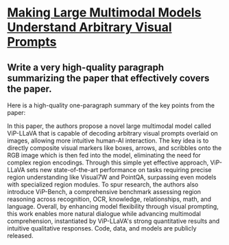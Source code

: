 # [Making Large Multimodal Models Understand Arbitrary Visual Prompts](https://arxiv.org/abs/2312.00784)

## Write a very high-quality paragraph summarizing the paper that effectively covers the paper.

 Here is a high-quality one-paragraph summary of the key points from the paper:

In this paper, the authors propose a novel large multimodal model called ViP-LLaVA that is capable of decoding arbitrary visual prompts overlaid on images, allowing more intuitive human-AI interaction. The key idea is to directly composite visual markers like boxes, arrows, and scribbles onto the RGB image which is then fed into the model, eliminating the need for complex region encodings. Through this simple yet effective approach, ViP-LLaVA sets new state-of-the-art performance on tasks requiring precise region understanding like Visual7W and PointQA, surpassing even models with specialized region modules. To spur research, the authors also introduce ViP-Bench, a comprehensive benchmark assessing region reasoning across recognition, OCR, knowledge, relationships, math, and language. Overall, by enhancing model flexibility through visual prompting, this work enables more natural dialogue while advancing multimodal comprehension, instantiated by ViP-LLaVA's strong quantitative results and intuitive qualitative responses. Code, data, and models are publicly released.

